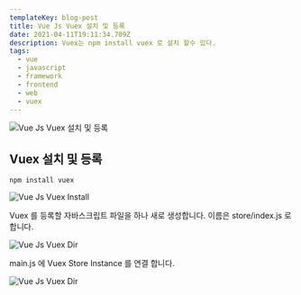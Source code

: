 ```yaml
---
templateKey: blog-post
title: Vue Js Vuex 설치 및 등록
date: 2021-04-11T19:11:34.709Z
description: Vuex는 npm install vuex 로 설치 할수 있다.
tags:
  - vue
  - javascript
  - framework
  - frontend
  - web
  - vuex
---
```


![Vue Js Vuex 설치 및 등록](/assets/vue-logo.png "Vue Js Vuex 설치 및 등록")

## Vuex 설치 및 등록

```npm
npm install vuex
```

![Vue Js Vuex Install](/assets/vue-vuex-install.png "Vue Js Vuex Install")

Vuex 를 등록할 자바스크립트 파일을 하나 새로 생성합니다. 이름은 store/index.js 로 합니다.

![Vue Js Vuex Dir](/assets/vue-vuex-install-dir.png "Vue Js Vuex Dir")

main.js 에 Vuex Store Instance 를 연결 합니다.

![Vue Js Vuex Dir](/assets/vue-vuex-main-instance.png "Vue Js Vuex Dir")
